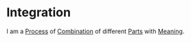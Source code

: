 # Integration

I am a [Process](60062.md) of [Combination](600110.md) of different [Parts](60084.md) with [Meaning](60002.md).
